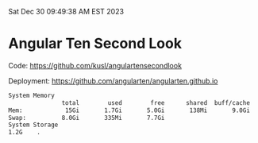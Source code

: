 Sat Dec 30 09:49:38 AM EST 2023

# Angular Ten Second Look

Code: https://github.com/kusl/angulartensecondlook

Deployment: https://github.com/angularten/angularten.github.io

```bash
System Memory
               total        used        free      shared  buff/cache   available
Mem:            15Gi       1.7Gi       5.0Gi       138Mi       9.0Gi        13Gi
Swap:          8.0Gi       335Mi       7.7Gi
System Storage
1.2G	.
